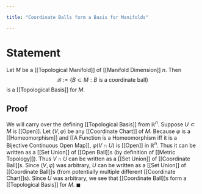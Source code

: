 ```yaml
---

title: "Coordinate Balls form a Basis for Manifolds"

---
```

# Statement
Let $M$ be a [[Topological Manifold]] of [[Manifold Dimension]] $n$. Then $$\mathcal{B} := \{B \subset M : B \text{ is a coordinate ball}\}$$ is a [[Topological Basis]] for $M$.

## Proof
We will carry over the defining [[Topological Basis]] from $\mathbb{R}^{n}$. Suppose $U \subset M$ is [[Open]]. Let $(V, \varphi)$ be any [[Coordinate Chart]] of $M$. Because $\varphi$ is a [[Homeomorphism]] and [[A Function is a Homeomorphism iff it is a Bijective Continuous Open Map]], $\varphi(V \cap U)$ is [[Open]] in $\mathbb{R}^{n}$. Thus it can be written as a [[Set Union]] of [[Open Ball]]s (by definition of [[Metric Topology]]). Thus $V \cap U$ can be written as a [[Set Union]] of [[Coordinate Ball]]s. Since $(V, \varphi)$ was arbitrary, $U$ can be written as a [[Set Union]] of [[Coordinate Ball]]s (from potentially multiple different [[Coordinate Chart]]s). Since $U$ was arbitrary, we see that [[Coordinate Ball]]s form a [[Topological Basis]] for $M$. $\blacksquare$

